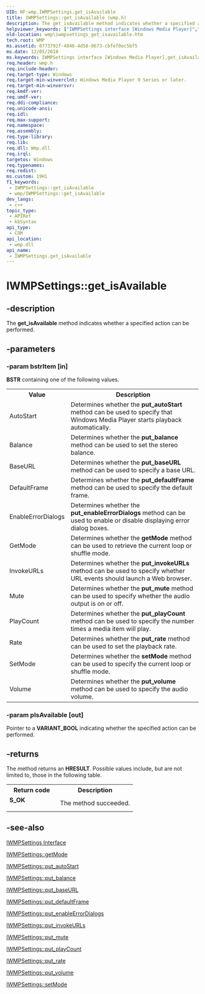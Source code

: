 ```yaml
---
UID: NF:wmp.IWMPSettings.get_isAvailable
title: IWMPSettings::get_isAvailable (wmp.h)
description: The get_isAvailable method indicates whether a specified action can be performed.
helpviewer_keywords: ["IWMPSettings interface [Windows Media Player]","get_isAvailable method","IWMPSettings.get_isAvailable","IWMPSettings::get_isAvailable","IWMPSettingsget_isAvailable","get_isAvailable","get_isAvailable method [Windows Media Player]","get_isAvailable method [Windows Media Player]","IWMPSettings interface","wmp.iwmpsettings_get_isavailable","wmp/IWMPSettings::get_isAvailable"]
old-location: wmp\iwmpsettings_get_isavailable.htm
tech.root: WMP
ms.assetid: 0773792f-4046-4d58-9673-cbfef0ec5bf5
ms.date: 12/05/2018
ms.keywords: IWMPSettings interface [Windows Media Player],get_isAvailable method, IWMPSettings.get_isAvailable, IWMPSettings::get_isAvailable, IWMPSettingsget_isAvailable, get_isAvailable, get_isAvailable method [Windows Media Player], get_isAvailable method [Windows Media Player],IWMPSettings interface, wmp.iwmpsettings_get_isavailable, wmp/IWMPSettings::get_isAvailable
req.header: wmp.h
req.include-header: 
req.target-type: Windows
req.target-min-winverclnt: Windows Media Player 9 Series or later.
req.target-min-winversvr: 
req.kmdf-ver: 
req.umdf-ver: 
req.ddi-compliance: 
req.unicode-ansi: 
req.idl: 
req.max-support: 
req.namespace: 
req.assembly: 
req.type-library: 
req.lib: 
req.dll: Wmp.dll
req.irql: 
targetos: Windows
req.typenames: 
req.redist: 
ms.custom: 19H1
f1_keywords:
 - IWMPSettings::get_isAvailable
 - wmp/IWMPSettings::get_isAvailable
dev_langs:
 - c++
topic_type:
 - APIRef
 - kbSyntax
api_type:
 - COM
api_location:
 - wmp.dll
api_name:
 - IWMPSettings.get_isAvailable
---
```


# IWMPSettings::get_isAvailable


## -description

The <b>get_isAvailable</b> method indicates whether a specified action can be performed.

## -parameters

### -param bstrItem [in]

<b>BSTR</b> containing one of the following values.

<table>
<tr>
<th>Value
                </th>
<th>Description
                </th>
</tr>
<tr>
<td>AutoStart</td>
<td>Determines whether the <b>put_autoStart</b> method can be used to specify that Windows Media Player starts playback automatically.</td>
</tr>
<tr>
<td>Balance</td>
<td>Determines whether the <b>put_balance</b> method can be used to set the stereo balance.</td>
</tr>
<tr>
<td>BaseURL</td>
<td>Determines whether the <b>put_baseURL</b> method can be used to specify a base URL.</td>
</tr>
<tr>
<td>DefaultFrame</td>
<td>Determines whether the <b>put_defaultFrame</b> method can be used to specify the default frame.</td>
</tr>
<tr>
<td>EnableErrorDialogs</td>
<td>Determines whether the <b>put_enableErrorDialogs</b> method can be used to enable or disable displaying error dialog boxes.</td>
</tr>
<tr>
<td>GetMode</td>
<td>Determines whether the <b>getMode</b> method can be used to retrieve the current loop or shuffle mode.</td>
</tr>
<tr>
<td>InvokeURLs</td>
<td>Determines whether the <b>put_invokeURLs</b> method can be used to specify whether URL events should launch a Web browser.</td>
</tr>
<tr>
<td>Mute</td>
<td>Determines whether the <b>put_mute</b> method can be used to specify whether the audio output is on or off.</td>
</tr>
<tr>
<td>PlayCount</td>
<td>Determines whether the <b>put_playCount</b> method can be used to specify the number times a media item will play.</td>
</tr>
<tr>
<td>Rate</td>
<td>Determines whether the <b>put_rate</b> method can be used to set the playback rate.</td>
</tr>
<tr>
<td>SetMode</td>
<td>Determines whether the <b>setMode</b> method can be used to specify the current loop or shuffle mode.</td>
</tr>
<tr>
<td>Volume</td>
<td>Determines whether the <b>put_volume</b> method can be used to specify the audio volume.</td>
</tr>
</table>

### -param pIsAvailable [out]

Pointer to a <b>VARIANT_BOOL</b> indicating whether the specified action can be performed.

## -returns

The method returns an <b>HRESULT</b>. Possible values include, but are not limited to, those in the following table.

<table>
<tr>
<th>Return code</th>
<th>Description</th>
</tr>
<tr>
<td width="40%">
<dl>
<dt><b>S_OK</b></dt>
</dl>
</td>
<td width="60%">
The method succeeded.

</td>
</tr>
</table>

## -see-also

<a href="/windows/desktop/api/wmp/nn-wmp-iwmpsettings">IWMPSettings Interface</a>



<a href="/windows/desktop/api/wmp/nf-wmp-iwmpsettings-getmode">IWMPSettings::getMode</a>



<a href="/windows/desktop/api/wmp/nf-wmp-iwmpsettings-put_autostart">IWMPSettings::put_autoStart</a>



<a href="/windows/desktop/api/wmp/nf-wmp-iwmpsettings-put_balance">IWMPSettings::put_balance</a>



<a href="/windows/desktop/api/wmp/nf-wmp-iwmpsettings-put_baseurl">IWMPSettings::put_baseURL</a>



<a href="/windows/desktop/api/wmp/nf-wmp-iwmpsettings-put_defaultframe">IWMPSettings::put_defaultFrame</a>



<a href="/windows/desktop/api/wmp/nf-wmp-iwmpsettings-put_enableerrordialogs">IWMPSettings::put_enableErrorDialogs</a>



<a href="/windows/desktop/api/wmp/nf-wmp-iwmpsettings-put_invokeurls">IWMPSettings::put_invokeURLs</a>



<a href="/windows/desktop/api/wmp/nf-wmp-iwmpsettings-put_mute">IWMPSettings::put_mute</a>



<a href="/windows/desktop/api/wmp/nf-wmp-iwmpsettings-put_playcount">IWMPSettings::put_playCount</a>



<a href="/windows/desktop/api/wmp/nf-wmp-iwmpsettings-put_rate">IWMPSettings::put_rate</a>



<a href="/windows/desktop/api/wmp/nf-wmp-iwmpsettings-put_volume">IWMPSettings::put_volume</a>



<a href="/windows/desktop/api/wmp/nf-wmp-iwmpsettings-setmode">IWMPSettings::setMode</a>